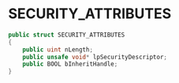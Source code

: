 # SECURITY\_ATTRIBUTES

```csharp
public struct SECURITY_ATTRIBUTES
{
    public uint nLength;
    public unsafe void* lpSecurityDescriptor;
    public BOOL bInheritHandle;
}
```
